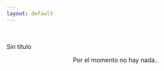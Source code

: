 ```yaml
---
layout: default
---
```

<br>
<p>Sin título</p>
<div class="container">
  <header>
	  Por el momento no hay nada..
	</header>
   <div>
 
   </a>
</div>


